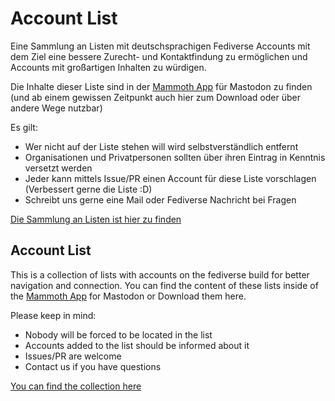# Account List
Eine Sammlung an Listen mit deutschsprachigen Fediverse Accounts mit dem Ziel eine bessere Zurecht- und Kontaktfindung zu ermöglichen und Accounts mit großartigen Inhalten zu würdigen.

Die Inhalte dieser Liste sind in der [Mammoth App](https://getmammoth.app/) für Mastodon zu finden (und ab einem gewissen Zeitpunkt auch hier zum Download oder über andere Wege nutzbar)

Es gilt:
- Wer nicht auf der Liste stehen will wird selbstverständlich entfernt
- Organisationen und Privatpersonen sollten über ihren Eintrag in Kenntnis versetzt werden
- Jeder kann mittels Issue/PR einen Account für diese Liste vorschlagen (Verbessert gerne die Liste :D)
- Schreibt uns gerne eine Mail oder Fediverse Nachricht bei Fragen

[Die Sammlung an Listen ist hier zu finden](/DE/accounts.md)


## Account List

This is a collection of lists with accounts on the fediverse build for better navigation and connection.
You can find the content of these lists inside of the [Mammoth App](https://getmammoth.app/) for Mastodon or Download them here.

Please keep in mind:
- Nobody will be forced to be located in the list
- Accounts added to the list should be informed about it
- Issues/PR are welcome
- Contact us if you have questions

[You can find the collection here](/EN/accounts.md)